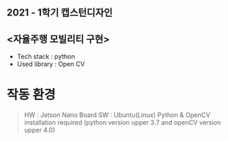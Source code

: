## 2021  - 1학기 캡스턴디자인
## <자율주행 모빌리티 구현>
- Tech stack : python
- Used library : Open CV

# 작동 환경
> HW : Jetson Nano Board
> SW : Ubuntu(Linux)
> Python & OpenCV installation required 
> (python version upper 3.7 and openCV version upper 4.0)
